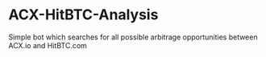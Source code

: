 # ACX-HitBTC-Analysis
Simple bot which searches for all possible arbitrage opportunities between ACX.io and HitBTC.com

